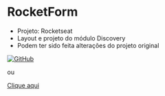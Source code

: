 # RocketForm


* Projeto: Rocketseat
* Layout e projeto do módulo Discovery 
* Podem ter sido feita alterações do projeto original

[![GitHub](https://img.shields.io/badge/GitHub-100000?style=for-the-badge&logo=github&logoColor=white)](https://henriquefurtado-dev.github.io/RocketForm/)

ou 

[Clique aqui](https://henriquefurtado-dev.github.io/RocketForm/)
